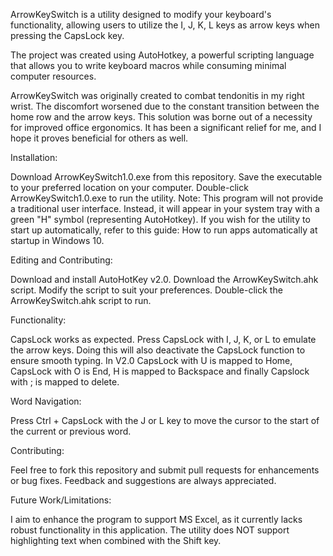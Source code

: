 ArrowKeySwitch is a utility designed to modify your keyboard's functionality, allowing users to utilize the I, J, K, L keys as arrow keys when pressing the CapsLock key.

The project was created using AutoHotkey, a powerful scripting language that allows you to write keyboard macros while consuming minimal computer resources.

ArrowKeySwitch was originally created to combat tendonitis in my right wrist.  The discomfort worsened due to the constant transition between the home row and the arrow keys. This solution was borne out of a necessity for improved office ergonomics. It has been a significant relief for me, and I hope it proves beneficial for others as well.


Installation:

Download ArrowKeySwitch1.0.exe from this repository.
Save the executable to your preferred location on your computer.
Double-click ArrowKeySwitch1.0.exe to run the utility. Note: This program will not provide a traditional user interface. Instead, it will appear in your system tray with a green "H" symbol (representing AutoHotkey).
If you wish for the utility to start up automatically, refer to this guide: How to run apps automatically at startup in Windows 10.

	
Editing and Contributing:

Download and install AutoHotKey v2.0.
Download the ArrowKeySwitch.ahk script.
Modify the script to suit your preferences.
Double-click the ArrowKeySwitch.ahk script to run.

	
Functionality:

CapsLock works as expected.
Press CapsLock with I, J, K, or L to emulate the arrow keys. Doing this will also deactivate the CapsLock function to ensure smooth typing.
In V2.0 CapsLock with U is mapped to Home, CapsLock with O is End, H is mapped to Backspace and finally Capslock with ; is mapped to delete. 
	
Word Navigation:

Press Ctrl + CapsLock with the J or L key to move the cursor to the start of the current or previous word.

	
Contributing:

Feel free to fork this repository and submit pull requests for enhancements or bug fixes. Feedback and suggestions are always appreciated.


Future Work/Limitations:

I aim to enhance the program to support MS Excel, as it currently lacks robust functionality in this application.
The utility does NOT support highlighting text when combined with the Shift key.
